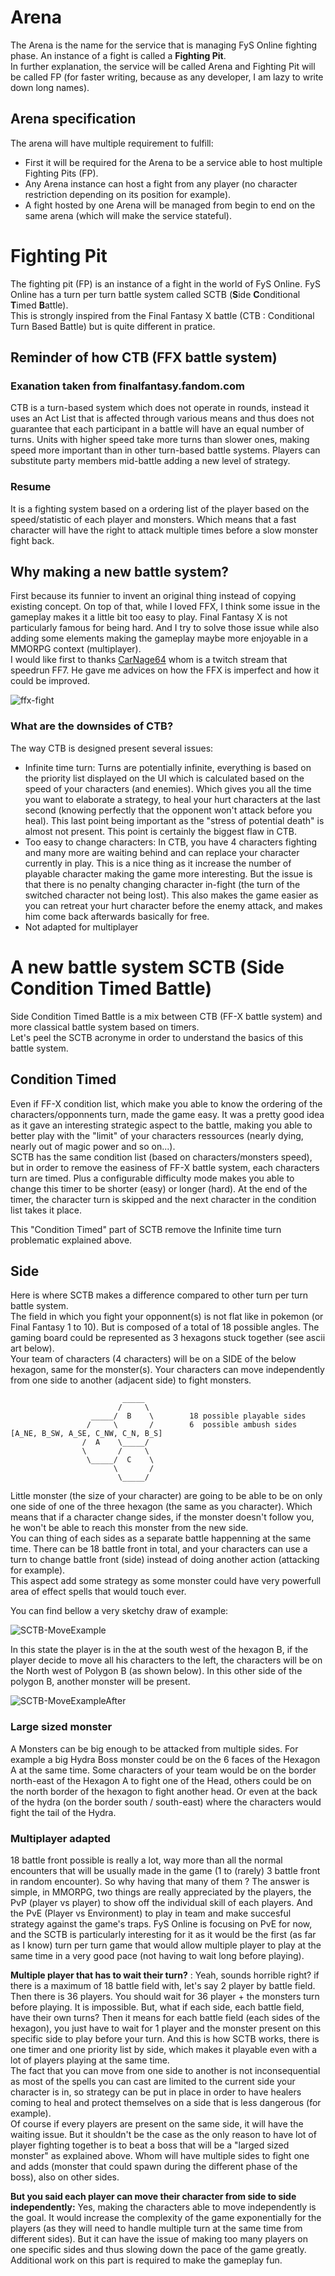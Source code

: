 # Arena 

The Arena is the name for the service that is managing FyS Online fighting phase. An instance of a fight is called a **Fighting Pit**.  
In further explanation, the service will be called Arena and Fighting Pit will be called FP (for faster writing, because as any developer, I am lazy to write down long names).

## Arena specification

The arena will have multiple requirement to fulfill:
* First it will be required for the Arena to be a service able to host multiple Fighting Pits (FP).
* Any Arena instance can host a fight from any player (no character restriction depending on its position for example).
* A fight hosted by one Arena will be managed from begin to end on the same arena (which will make the service stateful).

# Fighting Pit

The fighting pit (FP) is an instance of a fight in the world of FyS Online. FyS Online has a turn per turn battle system called SCTB (**S**ide **C**onditional **T**imed **B**attle).  
This is strongly inspired from the Final Fantasy X battle (CTB : Conditional Turn Based Battle) but is quite different in pratice.

## Reminder of how CTB (FFX battle system)

### Exanation taken from finalfantasy.fandom.com
CTB is a turn-based system which does not operate in rounds, instead it uses an Act List that is affected through various means and thus does not guarantee that each participant in a battle will have an equal number of turns. Units with higher speed take more turns than slower ones, making speed more important than in other turn-based battle systems. Players can substitute party members mid-battle adding a new level of strategy.  
  
### Resume
It is a fighting system based on a ordering list of the player based on the speed/statistic of each player and monsters. Which means that a fast character will have the right to attack multiple times before a slow monster fight back.

## Why making a new battle system?

First because its funnier to invent an original thing instead of copying existing concept. On top of that, while I loved FFX, I think some issue in the gameplay makes it a little bit too easy to play. Final Fantasy X is not particularly famous for being hard. And I try to solve those issue while also adding some elements making the gameplay maybe more enjoyable in a MMORPG context (multiplayer).  
I would like first to thanks [CarNage64](https://www.twitch.tv/carnage64) whom is a twitch stream that speedrun FF7. He gave me advices on how the FFX is imperfect and how it could be improved.

![ffx-fight](https://raw.githubusercontent.com/FreeYourSoul/FyS/master/doc/other/FFX-Fight.png)

### What are the downsides of CTB?

The way CTB is designed present several issues:
* Infinite time turn: Turns are potentially infinite, everything is based on the priority list displayed on the UI which is calculated based on the speed of your characters (and enemies). Which gives you all the time you want to elaborate a strategy, to heal your hurt characters at the last second (knowing perfectly that the opponent won't attack before you heal). This last point being important as the "stress of potential death" is almost not present. This point is certainly the biggest flaw in CTB.
* Too easy to change characters: In CTB, you have 4 characters fighting and many more are waiting behind and can replace your character currently in play. This is a nice thing as it increase the number of playable character making the game more interesting. But the issue is that there is no penalty changing character in-fight (the turn of the switched character not being lost). This also makes the game easier as you can retreat your hurt character before the enemy attack, and makes him come back afterwards basically for free.
* Not adapted for multiplayer

# A new battle system SCTB (Side Condition Timed Battle)

Side Condition Timed Battle is a mix between CTB (FF-X battle system) and more classical battle system based on timers.  
Let's peel the SCTB acronyme in order to understand the basics of this battle system.

## Condition Timed

Even if FF-X condition list, which make you able to know the ordering of the characters/opponnents turn, made the game easy. It was a pretty good idea as it gave an interesting strategic aspect to the battle, making you able to better play with the "limit" of your characters ressources (nearly dying, nearly out of magic power and so on...).  
SCTB has the same condition list (based on characters/monsters speed), but in order to remove the easiness of FF-X battle system, each characters turn are timed. Plus a configurable difficulty mode makes you able to change this timer to be shorter (easy) or longer (hard). At the end of the timer, the character turn is skipped and the next character in the condition list takes it place.  
  
This "Condition Timed" part of SCTB remove the Infinite time turn problematic explained above.

## Side

Here is where SCTB makes a difference compared to other turn per turn battle system.  
The field in which you fight your opponnent(s) is not flat like in pokemon (or Final Fantasy 1 to 10). But is composed of a total of 18 possible angles. The gaming board could be represented as 3 hexagons stuck together (see ascii art below).  
Your team of characters (4 characters) will be on a SIDE of the below hexagon, same for the monster(s). Your characters can move independently from one side to another (adjacent side) to fight monsters.
    
                             _____             
                            /     \          
                      _____/  B    \        18 possible playable sides  
                     /     \       /        6  possible ambush sides [A_NE, B_SW, A_SE, C_NW, C_N, B_S]  
                    /  A    \_____/           
                    \       /     \  
                     \_____/  C    \  
                           \       /   
                            \_____/  

Little monster (the size of your character) are going to be able to be on only one side of one of the three hexagon (the same as you character). Which means that if a character change sides, if the monster doesn't follow you, he won't be able to reach this monster from the new side.  
You can thing of each sides as a separate battle happenning at the same time. There can be 18 battle front in total, and your characters can use a turn to change battle front (side) instead of doing another action (attacking for example).  
This aspect add some strategy as some monster could have very powerfull area of effect spells that would touch ever.  
  
You can find bellow a very sketchy draw of example:

![SCTB-MoveExample](https://raw.githubusercontent.com/FreeYourSoul/FyS/master/docs/assets/ExampleFySArena.png)

In this state the player is in the at the south west of the hexagon B, if the player decide to move all his characters to the left, the characters will be on the North west of Polygon B (as shown below). In this other side of the polygon B, another monster will be present.

![SCTB-MoveExampleAfter](https://raw.githubusercontent.com/FreeYourSoul/FyS/master/docs/assets/ExampleFySArenaAfter.png)

### Large sized monster

A Monsters can be big enough to be attacked from multiple sides. For example a big Hydra Boss monster could be on the 6 faces of the Hexagon A at the same time. Some characters of your team would be on the border north-east of the Hexagon A to fight one of the Head, others could be on the north border of the hexagon to fight another head. Or even at the back of the hydra (on the border south / south-east) where the characters would fight the tail of the Hydra.    

### Multiplayer adapted

18 battle front possible is really a lot, way more than all the normal encounters that will be usually made in the game (1 to (rarely) 3 battle front in random encounter). So why having that many of them ? The answer is simple, in MMORPG, two things are really appreciated by the players, the PvP (player vs player) to show off the individual skill of each players. And the PvE (Player vs Environment) to play in team and make succesful strategy against the game's traps.
FyS Online is focusing on PvE for now, and the SCTB is particularly interesting for it as it would be the first (as far as I know) turn per turn game that would allow multiple player to play at the same time in a very good pace (not having to wait long before playing).  
  
**Multiple player that has to wait their turn?** : Yeah, sounds horrible right? if there is a maximum of 18 battle field with, let's say 2 player by battle field. Then there is 36 players. You should wait for 36 player + the monsters turn before playing. It is impossible. But, what if each side, each battle field, have their own turns? Then it means for each battle field (each sides of the hexagon), you just have to wait for 1 player and the monster present on this specific side to play before your turn.
And this is how SCTB works, there is one timer and one priority list by side, which makes it playable even with a lot of players playing at the same time.  
The fact that you can move from one side to another is not inconsequential as most of the spells you can cast are limited to the current side your character is in, so strategy can be put in place in order to have healers coming to heal and protect themselves on a side that is less dangerous (for example).  
Of course if every players are present on the same side, it will have the waiting issue. But it shouldn't be the case as the only reason to have lot of player fighting together is to beat a boss that will be a "larged sized monster" as explained above. Whom will have multiple sides to fight one and adds (monster that could spawn during the different phase of the boss), also on other sides.
  
**But you said each player can move their character from side to side independently:** Yes, making the characters able to move independently is the goal. It would increase the complexity of the game exponentially for the players (as they will need to handle multiple turn at the same time from different sides). But it can have the issue of making too many players on one specific sides and thus slowing down the pace of the game greatly. Additional work on this part is required to make the gameplay fun. 
